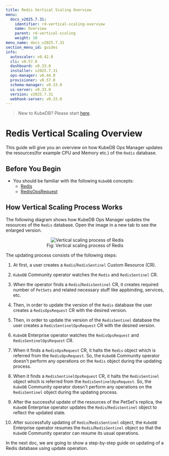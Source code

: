 ```yaml
---
title: Redis Vertical Scaling Overview
menu:
  docs_v2025.7.31:
    identifier: rd-vertical-scaling-overview
    name: Overview
    parent: rd-vertical-scaling
    weight: 10
menu_name: docs_v2025.7.31
section_menu_id: guides
info:
  autoscaler: v0.42.0
  cli: v0.57.0
  dashboard: v0.33.0
  installer: v2025.7.31
  ops-manager: v0.44.0
  provisioner: v0.57.0
  schema-manager: v0.33.0
  ui-server: v0.33.0
  version: v2025.7.31
  webhook-server: v0.33.0
---
```


> New to KubeDB? Please start [here](/docs/v2025.7.31/README).

# Redis Vertical Scaling Overview

This guide will give you an overview on how KubeDB Ops Manager updates the resources(for example CPU and Memory etc.) of the `Redis` database.

## Before You Begin

- You should be familiar with the following `KubeDB` concepts:
  - [Redis](/docs/v2025.7.31/guides/redis/concepts/redis)
  - [RedisOpsRequest](/docs/v2025.7.31/guides/redis/concepts/redisopsrequest)

## How Vertical Scaling Process Works

The following diagram shows how KubeDB Ops Manager updates the resources of the `Redis` database. Open the image in a new tab to see the enlarged version.

<figure align="center">
  <img alt="Vertical scaling process of Redis" src="/docs/v2025.7.31/images/day-2-operation/redis/rd-vertical_scaling.svg">
<figcaption align="center">Fig: Vertical scaling process of Redis</figcaption>
</figure>

The updating process consists of the following steps:

1. At first, a user creates a `Redis`/`RedisSentinel` Custom Resource (CR).

2. `KubeDB` Community operator watches the `Redis` and `RedisSentinel` CR.

3. When the operator finds a `Redis`/`RedisSentinel` CR, it creates required number of `PetSets` and related necessary stuff like appbinding, services, etc.

4. Then, in order to update the version of the `Redis` database the user creates a `RedisOpsRequest` CR with the desired version.

5. Then, in order to update the version of the `RedisSentinel` database the user creates a `RedisSentinelOpsRequest` CR with the desired version.

6. `KubeDB` Enterprise operator watches the `RedisOpsRequest` and `RedisSentinelOpsRequest` CR.

7. When it finds a `RedisOpsRequest` CR, it halts the `Redis` object which is referred from the `RedisOpsRequest`. So, the `KubeDB` Community operator doesn't perform any operations on the `Redis` object during the updating process.

8. When it finds a `RedisSentinelOpsRequest` CR, it halts the `RedisSentinel` object which is referred from the `RedisSentinelOpsRequest`. So, the `KubeDB` Community operator doesn't perform any operations on the `RedisSentinel` object during the updating process.

9. After the successful update of the resources of the PetSet's replica, the `KubeDB` Enterprise operator updates the `Redis`/`RedisSentinel` object to reflect the updated state.

10. After successfully updating of `Redis`/`RedisSentinel` object, the `KubeDB` Enterprise operator resumes the `Redis`/`RedisSentinel` object so that the `KubeDB` Community operator can resume its usual operations.

In the next doc, we are going to show a step-by-step guide on updating of a Redis database using update operation.